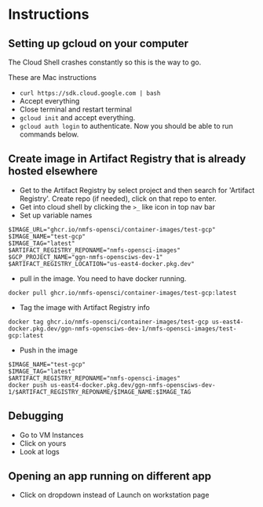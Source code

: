 # Instructions

## Setting up gcloud on your computer

The Cloud Shell crashes constantly so this is the way to go.

These are Mac instructions

* `curl https://sdk.cloud.google.com | bash`
* Accept everything
* Close terminal and restart terminal
* `gcloud init` and accept everything.
* `gcloud auth login` to authenticate. Now you should be able to run commands below.

## Create image in Artifact Registry that is already hosted elsewhere

* Get to the Artifact Registry by select project and then search for 'Artifact Registry'. Create repo (if needed), click on that repo to enter.
* Get into cloud shell by clicking the `>_` like icon in top nav bar
* Set up variable names
```
$IMAGE_URL="ghcr.io/nmfs-opensci/container-images/test-gcp"
$IMAGE_NAME="test-gcp"
$IMAGE_TAG="latest"
$ARTIFACT_REGISTRY_REPONAME="nmfs-opensci-images"
$GCP_PROJECT_NAME="ggn-nmfs-opensciws-dev-1"
$ARTIFACT_REGISTRY_LOCATION="us-east4-docker.pkg.dev"
```
* pull in the image. You need to have docker running.
```
docker pull ghcr.io/nmfs-opensci/container-images/test-gcp:latest
```

* Tag the image with Artifact Registry info
```
docker tag ghcr.io/nmfs-opensci/container-images/test-gcp us-east4-docker.pkg.dev/ggn-nmfs-opensciws-dev-1/nmfs-opensci-images/test-gcp:latest
```
* Push in the image
```
$IMAGE_NAME="test-gcp"
$IMAGE_TAG="latest"
$ARTIFACT_REGISTRY_REPONAME="nmfs-opensci-images"
docker push us-east4-docker.pkg.dev/ggn-nmfs-opensciws-dev-1/$ARTIFACT_REGISTRY_REPONAME/$IMAGE_NAME:$IMAGE_TAG
```


## Debugging

* Go to VM Instances
* Click on yours
* Look at logs

## Opening an app running on different app

* Click on dropdown instead of Launch on workstation page


